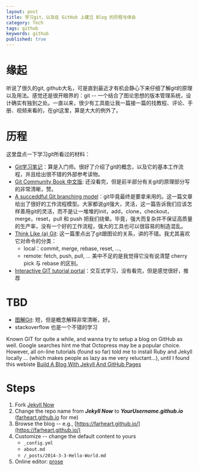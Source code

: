 ```yaml
---
layout: post
title: 学习git，以及在 GitHub 上建立 Blog 的历程与体会
category: Tech
tags: github
keywords: github
published: true
---
```


# 缘起

听说了很久的git, github大名，可是直到最近才有机会静心下来仔细了解git的原理以及用法。感觉还是很开眼界的：git -- 一个结合了图论思想的版本管理系统，设计确实有独到之处。一直以来，很少有工具能让我一篇接一篇的找教程、评论、手册、视频来看的，在git这里，算是大大的例外了。

# 历程

这里盘点一下学习git所看过的材料：

* [Git学习笔记](http://shanewfx.github.io/blog/2012/04/21/learn-git-command/)：算是入门师。很好了介绍了git的概念，以及它的基本工作流程，并且给出很不错的外部参考读物。
* [Git Community Book 中文版](http://gitbook.liuhui998.com/index.html): 还没看完，但是前半部分有关git的原理部分写的非常清晰，赞。
* [A succeddful Git branching model](http://nvie.com/posts/a-successful-git-branching-model/)：git毕竟最终是要拿来用的。这一篇文章给出了很好的工作流程模型。大家都说git强大，灵活，这一篇告诉我们应该怎样善用git的灵活，而不是让一堆堆的init，add，clone，checkout，merge，reset，pull 和 push 把我们绕晕。毕竟，强大而复杂并不保证高质量的生产率，没有一个好的工作流程，强大的工具也可以很容易的制造混乱。
* [Think Like (a) Git](http://think-like-a-git.net/epic.html#testing-out-merges): 这一篇里点出了git跟图论的关系，讲的不错。我尤其喜欢它对命令的分类：
	- local：commit, merge, rebase, reset, ..., 
	- remote: fetch, push, pull, ...
美中不足的是我觉得它没有说清楚 cherry pick 与 rebase 的区别。
* [Interactive GIT tutorial portal](http://gitimmersion.com/lab_01.html)：交互式学习，没有看完，但是感觉很好，推荐

# TBD


* [图解Git](http://marklodato.github.io/visual-git-guide/index-zh-cn.html): 短，但是概念解释非常清晰，好。
* stackoverflow 也是一个不错的学习

Known GIT for quite a while, and wanna try to setup a blog on GitHub as well. Google searches hint me that Octopress may be a popular choice. However, all on-line tutorials (found so far) told me to install Ruby and Jekyll locally ... (which makes people as lazy as me very reluctant...), until I found this webiste [Build A Blog With Jekyll And GitHub Pages ](https://www.smashingmagazine.com/2014/08/build-blog-jekyll-github-pages/)

# Steps

1. Fork [Jekyll Now](http://www.github.com/barryclark/jekyll-now)
2. Change the repo name from ***Jekyll Now*** to ***YourUsername.github.io*** ([farheart.github.io](https://farheart.github.io/) for me)
3. Browse the blog -- e.g.,  [https://farheart.github.io/](https://farheart.github.io/)
4. Customize -- change the default content to yours
	* `_config.yml`
    * `about.md`
    * `/_posts/2014-3-3-Hello-World.md`
4. Online editor: [prose](http://prose.io/#farheart/farheart.github.io/tree/master)
